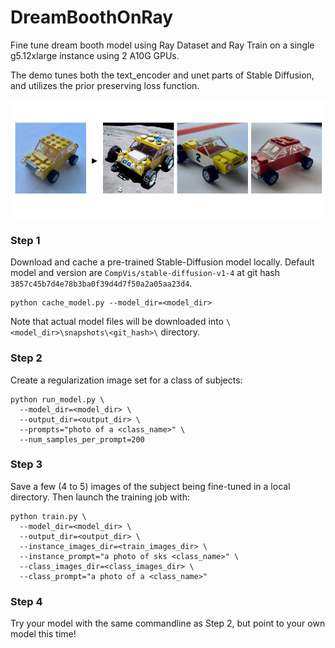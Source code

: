 # DreamBoothOnRay
Fine tune dream booth model using Ray Dataset and Ray Train on a single g5.12xlarge instance using 2 A10G GPUs.

The demo tunes both the text_encoder and unet parts of Stable Diffusion, and utilizes the prior preserving loss function.

<p align="center">
  <img src="https://github.com/gjoliver/DreamBoothOnRay/blob/master/assets/example.png" />
</p>

### Step 1
Download and cache a pre-trained Stable-Diffusion model locally.
Default model and version are ``CompVis/stable-diffusion-v1-4``
at git hash ``3857c45b7d4e78b3ba0f39d4d7f50a2a05aa23d4``.
```
python cache_model.py --model_dir=<model_dir>
```
Note that actual model files will be downloaded into
``\<model_dir>\snapshots\<git_hash>\`` directory.

### Step 2
Create a regularization image set for a class of subjects:
```
python run_model.py \
  --model_dir=<model_dir> \
  --output_dir=<output_dir> \
  --prompts="photo of a <class_name>" \
  --num_samples_per_prompt=200
```

### Step 3
Save a few (4 to 5) images of the subject being fine-tuned
in a local directory. Then launch the training job with:
```
python train.py \
  --model_dir=<model_dir> \
  --output_dir=<output_dir> \
  --instance_images_dir=<train_images_dir> \
  --instance_prompt="a photo of sks <class_name>" \
  --class_images_dir=<class_images_dir> \
  --class_prompt="a photo of a <class_name>"
```

### Step 4
Try your model with the same commandline as Step 2, but point
to your own model this time!
